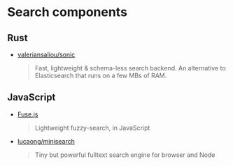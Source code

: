 # Search components

## Rust

- [valeriansaliou/sonic](https://github.com/valeriansaliou/sonic)

  > Fast, lightweight & schema-less search backend. An alternative to Elasticsearch that runs on a few MBs of RAM.

## JavaScript

- [Fuse.js](https://github.com/krisk/Fuse)

  > Lightweight fuzzy-search, in JavaScript

- [lucaong/minisearch](https://github.com/lucaong/minisearch)

  > Tiny but powerful fulltext search engine for browser and Node
